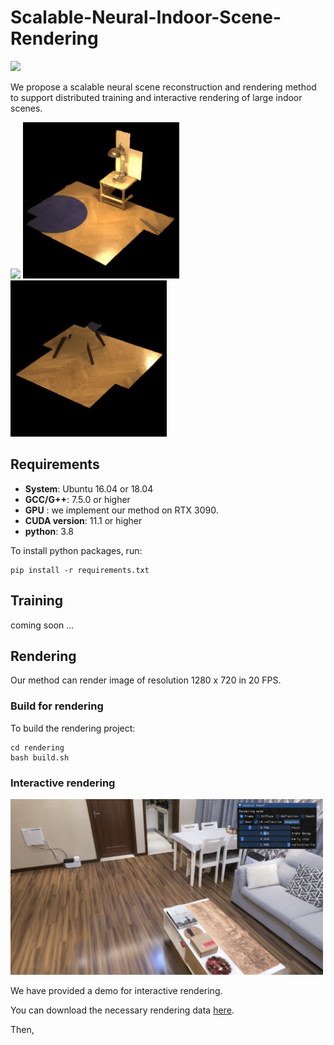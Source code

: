 # Scalable-Neural-Indoor-Scene-Rendering

![](./pics/teaser.png)

We propose a scalable neural scene reconstruction and rendering method to support distributed training and interactive rendering of large indoor scenes.




<img src="./pics/table.gif" height="250"/> <img src="./pics/light.gif" height="250"/> <img src="./pics/floor.gif" height="250"/>



## Requirements

+ **System**: Ubuntu 16.04 or 18.04
+ **GCC/G++**: 7.5.0 or higher
+ **GPU** : we implement our method on RTX 3090. 
+ **CUDA version**: 11.1 or higher
+ **python**: 3.8 

To install python packages, run:

```shell
pip install -r requirements.txt
```



## Training

coming soon ...



## Rendering

Our method can render image of resolution 1280 x 720 in 20 FPS. 

### Build for rendering

To build the rendering project:

```shell
cd rendering
bash build.sh
```



### Interactive rendering

<img src='./pics/viewer.png' width=500>

We have provided a demo for interactive rendering. 

You can download the necessary rendering data [here](www.baidu.com). 

Then, 



